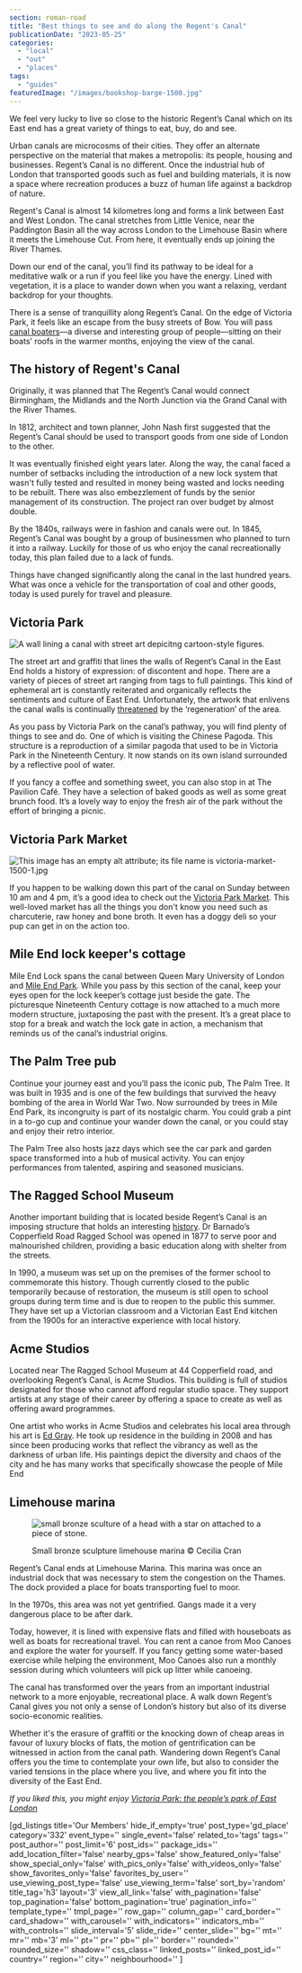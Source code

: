 ```yaml
---
section: roman-road
title: "Best things to see and do along the Regent's Canal"
publicationDate: "2023-05-25"
categories: 
  - "local"
  - "out"
  - "places"
tags: 
  - "guides"
featuredImage: "/images/bookshop-barge-1500.jpg"
---
```


We feel very lucky to live so close to the historic Regent’s Canal which on its East end has a great variety of things to eat, buy, do and see.

Urban canals are microcosms of their cities. They offer an alternate perspective on the material that makes a metropolis: its people, housing and businesses. Regent’s Canal is no different. Once the industrial hub of London that transported goods such as fuel and building materials, it is now a space where recreation produces a buzz of human life against a backdrop of nature. 

Regent's Canal is almost 14 kilometres long and forms a link between East and West London. The canal stretches from Little Venice, near the Paddington Basin all the way across London to the Limehouse Basin where it meets the Limehouse Cut. From here, it eventually ends up joining the River Thames. 

Down our end of the canal, you’ll find its pathway to be ideal for a meditative walk or a run if you feel like you have the energy. Lined with vegetation, it is a place to wander down when you want a relaxing, verdant backdrop for your thoughts.

There is a sense of tranquillity along Regent’s Canal. On the edge of Victoria Park, it feels like an escape from the busy streets of Bow. You will pass [canal boaters](https://romanroadlondon.com/regents-canal-boat-window-photos-rose-palmer/)—a diverse and interesting group of people—sitting on their boats’ roofs in the warmer months, enjoying the view of the canal.

## The history of Regent's Canal

Originally, it was planned that The Regent’s Canal would connect Birmingham, the Midlands and the North Junction via the Grand Canal with the River Thames. 

In 1812, architect and town planner, John Nash first suggested that the Regent’s Canal should be used to transport goods from one side of London to the other. 

It was eventually finished eight years later. Along the way, the canal faced a number of setbacks including the introduction of a new lock system that wasn't fully tested and resulted in money being wasted and locks needing to be rebuilt. There was also embezzlement of funds by the senior management of its construction. The project ran over budget by almost double. 

By the 1840s, railways were in fashion and canals were out. In 1845, Regent’s Canal was bought by a group of businessmen who planned to turn it into a railway. Luckily for those of us who enjoy the canal recreationally today, this plan failed due to a lack of funds. 

Things have changed significantly along the canal in the last hundred years. What was once a vehicle for the transportation of coal and other goods, today is used purely for travel and pleasure.

## Victoria Park

![A wall lining a canal with street art depicitng cartoon-style figures.](/images/regents-canal-street-art-1500.jpg)

The street art and graffiti that lines the walls of Regent’s Canal in the East End holds a history of expression: of discontent and hope. There are a variety of pieces of street art ranging from tags to full paintings. This kind of ephemeral art is constantly reiterated and organically reflects the sentiments and culture of East End. Unfortunately, the artwork that enlivens the canal walls is continually [threatened](https://romanroadlondon.com/hackney-wick-street-art-wall-campaign/) by the ‘regeneration’ of the area.

As you pass by Victoria Park on the canal’s pathway, you will find plenty of things to see and do. One of which is visiting the Chinese Pagoda. This structure is a reproduction of a similar pagoda that used to be in Victoria Park in the Nineteenth Century. It now stands on its own island surrounded by a reflective pool of water.

If you fancy a coffee and something sweet, you can also stop in at The Pavilion Café. They have a selection of baked goods as well as some great brunch food. It’s a lovely way to enjoy the fresh air of the park without the effort of bringing a picnic.

## Victoria Park Market

![This image has an empty alt attribute; its file name is victoria-market-1500-1.jpg](/images/victoria-market-1500-1.jpg)

If you happen to be walking down this part of the canal on Sunday between 10 am and 4 pm, it’s a good idea to check out the [Victoria Park Market](https://romanroadlondon.com/victoria-park-market/). This well-loved market has all the things you don't know you need such as charcuterie, raw honey and bone broth. It even has a doggy deli so your pup can get in on the action too.

## Mile End lock keeper's cottage

Mile End Lock spans the canal between Queen Mary University of London and [Mile End Park](https://romanroadlondon.com/mile-end-park-history/). While you pass by this section of the canal, keep your eyes open for the lock keeper’s cottage just beside the gate. The picturesque Nineteenth Century cottage is now attached to a much more modern structure, juxtaposing the past with the present. It’s a great place to stop for a break and watch the lock gate in action, a mechanism that reminds us of the canal’s industrial origins.

## The Palm Tree pub

Continue your journey east and you’ll pass the iconic pub, The Palm Tree. It was built in 1935 and is one of the few buildings that survived the heavy bombing of the area in World War Two. Now surrounded by trees in Mile End Park, its incongruity is part of its nostalgic charm. You could grab a pint in a to-go cup and continue your wander down the canal, or you could stay and enjoy their retro interior. 

The Palm Tree also hosts jazz days which see the car park and garden space transformed into a hub of musical activity. You can enjoy performances from talented, aspiring and seasoned musicians.

## The Ragged School Museum

Another important building that is located beside Regent’s Canal is an imposing structure that holds an interesting [history](https://romanroadlondon.com/copperfield-road-ragged-school-history/). Dr Barnado’s Copperfield Road Ragged School was opened in 1877 to serve poor and malnourished children, providing a basic education along with shelter from the streets. 

In 1990, a museum was set up on the premises of the former school to commemorate this history. Though currently closed to the public temporarily because of restoration, the museum is still open to school groups during term time and is due to reopen to the public this summer. They have set up a Victorian classroom and a Victorian East End kitchen from the 1900s for an interactive experience with local history.

## Acme Studios

Located near The Ragged School Museum at 44 Copperfield road, and overlooking Regent’s Canal, is Acme Studios. This building is full of studios designated for those who cannot afford regular studio space. They support artists at any stage of their career by offering a space to create as well as offering award programmes.

One artist who works in Acme Studios and celebrates his local area through his art is [Ed Gray](https://romanroadlondon.com/artist-ed-gray-painting-east-london/). He took up residence in the building in 2008 and has since been producing works that reflect the vibrancy as well as the darkness of urban life. His paintings depict the diversity and chaos of the city and he has many works that specifically showcase the people of Mile End

## Limehouse marina

<figure>

![small bronze sculture of a head with a star on attached to a piece of stone.](/images/bronze-head-limehouse-1500.jpg)

<figcaption>

Small bronze sculpture limehouse marina © Cecilia Cran

</figcaption>

</figure>

Regent’s Canal ends at Limehouse Marina. This marina was once an industrial dock that was necessary to stem the congestion on the Thames. The dock provided a place for boats transporting fuel to moor. 

In the 1970s, this area was not yet gentrified. Gangs made it a very dangerous place to be after dark. 

Today, however, it is lined with expensive flats and filled with houseboats as well as boats for recreational travel. You can rent a canoe from Moo Canoes and explore the water for yourself. If you fancy getting some water-based exercise while helping the environment, Moo Canoes also run a monthly session during which volunteers will pick up litter while canoeing.

The canal has transformed over the years from an important industrial network to a more enjoyable, recreational place. A walk down Regent’s Canal gives you not only a sense of London’s history but also of its diverse socio-economic realities. 

Whether it's the erasure of graffiti or the knocking down of cheap areas in favour of luxury blocks of flats, the motion of gentrification can be witnessed in action from the canal path. Wandering down Regent’s Canal offers you the time to contemplate your own life, but also to consider the varied tensions in the place where you live, and where you fit into the diversity of the East End.

_If you liked this, you might enjoy_ [_Victoria Park: the people’s park of East London_](https://romanroadlondon.com/victoria-park-east-london-bow/)

\[gd\_listings title='Our Members' hide\_if\_empty='true' post\_type='gd\_place' category='332' event\_type='' single\_event='false' related\_to='tags' tags='' post\_author='' post\_limit='6' post\_ids='' package\_ids='' add\_location\_filter='false' nearby\_gps='false' show\_featured\_only='false' show\_special\_only='false' with\_pics\_only='false' with\_videos\_only='false' show\_favorites\_only='false' favorites\_by\_user='' use\_viewing\_post\_type='false' use\_viewing\_term='false' sort\_by='random' title\_tag='h3' layout='3' view\_all\_link='false' with\_pagination='false' top\_pagination='false' bottom\_pagination='true' pagination\_info='' template\_type='' tmpl\_page='' row\_gap='' column\_gap='' card\_border='' card\_shadow='' with\_carousel='' with\_indicators='' indicators\_mb='' with\_controls='' slide\_interval='5' slide\_ride='' center\_slide='' bg='' mt='' mr='' mb='3' ml='' pt='' pr='' pb='' pl='' border='' rounded='' rounded\_size='' shadow='' css\_class='' linked\_posts='' linked\_post\_id='' country='' region='' city='' neighbourhood='' \]
